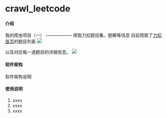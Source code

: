 # crawl_leetcode

#### 介绍
我的爬虫项目（一） —————— 爬取力扣题目集、题解等信息
目前爬取了[力扣首页](https://leetcode-cn.com/problemset/all/)的题目列表
![](https://img-blog.csdnimg.cn/20210710041931194.png?x-oss-process=image/watermark,type_ZmFuZ3poZW5naGVpdGk,shadow_10,text_aHR0cHM6Ly9ibG9nLmNzZG4ubmV0L3FxXzQ0ODQ2MzI0,size_16,color_FFFFFF,t_70)

以及对应每一道题目的详细信息。
![](https://img-blog.csdnimg.cn/20210710042307538.png?x-oss-process=image/watermark,type_ZmFuZ3poZW5naGVpdGk,shadow_10,text_aHR0cHM6Ly9ibG9nLmNzZG4ubmV0L3FxXzQ0ODQ2MzI0,size_16,color_FFFFFF,t_70)


#### 软件架构
软件架构说明



#### 使用说明

1.  xxxx
2.  xxxx
3.  xxxx

